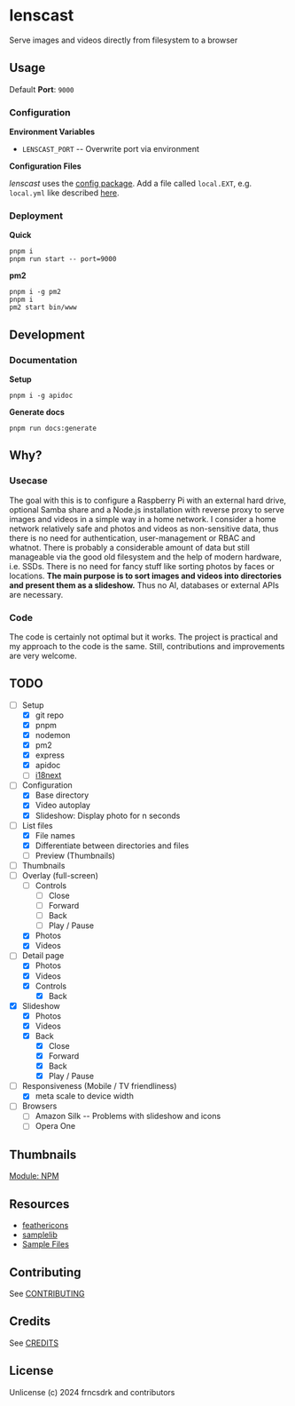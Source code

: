 # lenscast

Serve images and videos directly from filesystem to a browser

## Usage

Default **Port**: `9000`

### Configuration

**Environment Variables**

- `LENSCAST_PORT` -- Overwrite port via environment

**Configuration Files**

*lenscast* uses the [config package]().
Add a file called `local.EXT`, e.g. `local.yml` like described [here](https://github.com/node-config/node-config/wiki/Configuration-Files).

### Deployment

**Quick**

```
pnpm i
pnpm run start -- port=9000
```

**pm2**

```
pnpm i -g pm2
pnpm i
pm2 start bin/www
```

## Development

### Documentation

**Setup**

```
pnpm i -g apidoc
```

**Generate docs**

```
pnpm run docs:generate
```

## Why?

### Usecase

The goal with this is to configure a Raspberry Pi with an external hard drive, optional Samba share and a Node.js installation
with reverse proxy to serve images and videos in a simple way in a home network.
I consider a home network relatively safe and photos and videos as non-sensitive data, thus there is no need for authentication,
user-management or RBAC and whatnot.
There is probably a considerable amount of data but still manageable via the good old filesystem and the help of modern hardware, i.e. SSDs.
There is no need for fancy stuff like sorting photos by faces or locations. **The main purpose is to sort images and videos into directories
and present them as a slideshow.** Thus no AI, databases or external APIs are necessary.

### Code

The code is certainly not optimal but it works. The project is practical and my approach to the code is the same. Still, contributions
and improvements are very welcome.

## TODO

- [ ] Setup
  - [x] git repo
  - [x] pnpm
  - [x] nodemon
  - [x] pm2
  - [x] express
  - [x] apidoc
  - [ ] [i18next](https://www.npmjs.com/package/i18next-http-middleware)
- [ ] Configuration
  - [x] Base directory
  - [x] Video autoplay
  - [x] Slideshow: Display photo for n seconds
- [ ] List files
  - [x] File names
  - [x] Differentiate between directories and files
  - [ ] Preview (Thumbnails)
- [ ] Thumbnails
- [ ] Overlay (full-screen)
  - [ ] Controls
    - [ ] Close
    - [ ] Forward
    - [ ] Back
    - [ ] Play / Pause
  - [x] Photos
  - [x] Videos
- [ ] Detail page
  - [x] Photos
  - [x] Videos
  - [x] Controls
    - [x] Back
- [x] Slideshow
  - [x] Photos
  - [x] Videos
  - [x] Back
    - [x] Close
    - [x] Forward
    - [x] Back
    - [x] Play / Pause
- [ ] Responsiveness (Mobile / TV friendliness)
  - [x] meta scale to device width
- [ ] Browsers
  - [ ] Amazon Silk -- Problems with slideshow and icons
  - [ ] Opera One

## Thumbnails

[Module: NPM](https://www.npmjs.com/package/image-thumbnail)

## Resources

- [feathericons](https://feathericons.com/)
- [samplelib](https://samplelib.com/)
- [Sample Files](https://getsamplefiles.com/)

## Contributing

See [CONTRIBUTING](https://github.com/frncsdrk/lenscast/blob/main/CONTRIBUTING.md)

## Credits

See [CREDITS](https://github.com/frncsdrk/lenscast/blob/main/CREDITS)

## License

Unlicense (c) 2024 frncsdrk and contributors
